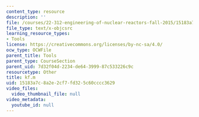 ```yaml
---
content_type: resource
description: ''
file: /courses/22-312-engineering-of-nuclear-reactors-fall-2015/15183a7c8a2e2cf7fd325c60cccc3629_kf.m
file_type: text/x-objcsrc
learning_resource_types:
- Tools
license: https://creativecommons.org/licenses/by-nc-sa/4.0/
ocw_type: OCWFile
parent_title: Tools
parent_type: CourseSection
parent_uid: 7d32f04d-2234-de64-3999-87c533226c9c
resourcetype: Other
title: kf.m
uid: 15183a7c-8a2e-2cf7-fd32-5c60cccc3629
video_files:
  video_thumbnail_file: null
video_metadata:
  youtube_id: null
---
```

